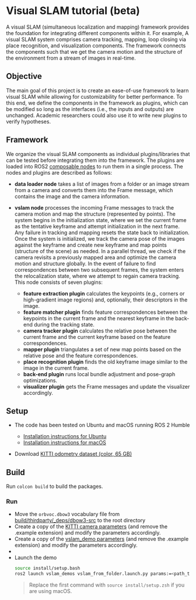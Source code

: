 # Visual SLAM tutorial (beta)

A visual SLAM (simultaneous localization and mapping) framework provides the foundation for integrating different components within it. 
For example, A visual SLAM system comprises camera tracking, mapping, loop closing via place recognition, and visualization components. 
The framework connects the components such that we get the camera motion and the structure of the environment from a stream of images in real-time.

## Objective

The main goal of this project is to create an ease-of-use framework to learn visual SLAM while allowing for customizability for better performance.
To this end, we define the components in the framework as plugins, which can be modified so long as the interfaces (i.e., the inputs and outputs) are unchanged.
Academic researchers could also use it to write new plugins to verify hypotheses.

## Framework

We organize the visual SLAM components as individual plugins/libraries that can be tested before integrating them into the framework. 
The plugins are loaded into ROS2 [composable nodes](https://docs.ros.org/en/humble/Tutorials/Intermediate/Composition.html) to run them in a single process. The nodes and plugins are described as follows:
- **data loader node** takes a list of images from a folder or an image stream from a camera and converts them into the Frame message, which contains the image and the camera information.

- **vslam node** processes the incoming Frame messages to track the camera motion and map the structure (represented by points). The system begins in the initialization state, where we set the current frame as the tentative keyframe and attempt initialization in the next frame. Any failure in tracking and mapping resets the state back to initialization. Once the system is initialized, we track the camera pose of the images against the keyframe and create new keyframe and map points (structure of the scene) as needed. In a parallel thread, we check if the camera revisits a previously mapped area and optimize the camera motion and structure globally. In the event of failure to find correspondences between two subsequent frames, the system enters the relocalization state, where we attempt to regain camera tracking. This node consists of seven plugins:
  - **feature extraction plugin** calculates the keypoints (e.g., corners or high-gradient image regions) and, optionally, their descriptors in the image.
  - **feature matcher plugin** finds feature correspondences between the keypoints in the current frame and the nearest keyframe in the back-end during the tracking state. 
  - **camera tracker plugin** calculates the relative pose between the current frame and the current keyframe based on the feature correspondences. 
  - **mapper plugin** triangulates a set of new map points based on the relative pose and the feature correspondences.
  - **place recognition plugin** finds the old keyframe image similar to the image in the current frame.
  - **back-end plugin** runs local bundle adjustment and pose-graph optimizations.
  - **visualizer plugin** gets the Frame messages and update the visualizer accordingly.

## Setup

- The code has been tested on Ubuntu and macOS running ROS 2 Humble
  - [Installation instructions for Ubuntu](https://docs.ros.org/en/humble/Installation/Ubuntu-Install-Debians.html)
  - [Installation instructions for macOS](https://github.com/RoboStack/ros-humble)

- Download [KITTI odometry dataset (color, 65 GB)](https://www.cvlibs.net/datasets/kitti/eval_odometry.php)

## Build

Run `colcon build` to build the packages.

### Run 
- Move the `orbvoc.dbow3` vocabulary file from [build/thirdparty/_deps/dbow3-src](build/thirdparty/_deps/dbow3-src) to the root directory
- Create a copy of the [KITTI camera parameters](src/camera_plugins//monocular_camera_plugins/params/kitti_camera.yaml.example) (and remove the .example extension) and modify the parameters accordingly.
- Create a copy of the [vslam_demo parameters](src/vslam_demos/params/test_kitti.yaml.example) (and remove the .example extension) and modify the parameters accordingly.
- 
- Launch the demo
  ```bash
  source install/setup.bash
  ros2 launch vslam_demos vslam_from_folder.launch.py params:=<path_to_test_kitti_yaml_file>
  ```
  > Replace the first command with `source install/setup.zsh` if you are using macOS. 